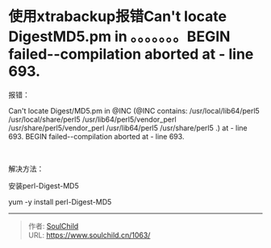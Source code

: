 # 使用xtrabackup报错Can't locate DigestMD5.pm in 。。。。。。。BEGIN failed--compilation aborted at - line 693.

<!--more-->
报错：

Can't locate Digest/MD5.pm in @INC (@INC contains: /usr/local/lib64/perl5 /usr/local/share/perl5 /usr/lib64/perl5/vendor_perl /usr/share/perl5/vendor_perl /usr/lib64/perl5 /usr/share/perl5 .) at - line 693. BEGIN failed--compilation aborted at - line 693.

&nbsp;

解决方法：

安装perl-Digest-MD5

yum -y install perl-Digest-MD5


---

> 作者: [SoulChild](https://www.soulchild.cn)  
> URL: https://www.soulchild.cn/1063/  

